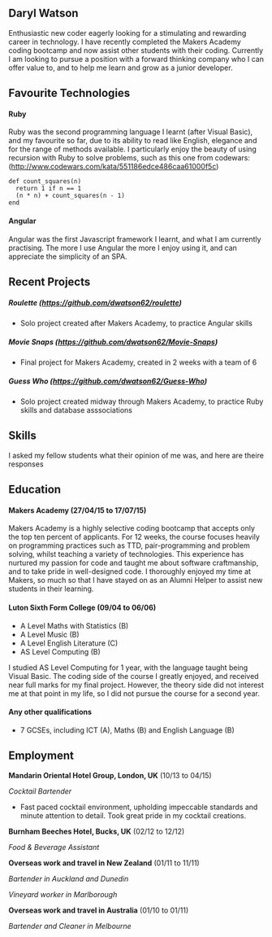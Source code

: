 ## Daryl Watson

Enthusiastic new coder eagerly looking for a stimulating and rewarding career in technology. I have recently completed the Makers Academy coding bootcamp and now assist other students with their coding. Currently I am looking to pursue a position with a forward thinking company who I can offer value to, and to help me learn and grow as a junior developer.

## Favourite Technologies

#### Ruby

Ruby was the second programming language I learnt (after Visual Basic), and my favourite so far, due to its ability to read like English, elegance and for the range of methods available. I particularly enjoy the beauty of using recursion with Ruby to solve problems, such as this one from codewars: (http://www.codewars.com/kata/551186edce486caa61000f5c)

~~~
def count_squares(n)
  return 1 if n == 1
  (n * n) + count_squares(n - 1)
end
~~~

#### Angular

Angular was the first Javascript framework I learnt, and what I am currently practising. The more I use Angular the more I enjoy using it, and can appreciate the simplicity of an SPA.

## Recent Projects

##### Roulette (https://github.com/dwatson62/roulette)

- Solo project created after Makers Academy, to practice Angular skills

##### Movie Snaps (https://github.com/dwatson62/Movie-Snaps)

- Final project for Makers Academy, created in 2 weeks with a team of 6

##### Guess Who (https://github.com/dwatson62/Guess-Who)

- Solo project created midway through Makers Academy, to practice Ruby skills and database asssociations

## Skills

I asked my fellow students what their opinion of me was, and here are theire responses

## Education

#### Makers Academy (27/04/15 to 17/07/15)

Makers Academy is a highly selective coding bootcamp that accepts only the top ten percent of applicants. For 12 weeks, the course focuses heavily on programming practices such as TTD, pair-programming and problem solving, whilst teaching a variety of technologies. This experience has nurtured my passion for code and taught me about software craftmanship, and to take pride in well-designed code. I thoroughly enjoyed my time at Makers, so much so that I have stayed on as an Alumni Helper to assist new students in their learning.

#### Luton Sixth Form College (09/04 to 06/06)

- A Level Maths with Statistics (B)
- A Level Music (B)
- A Level English Literature (C)
- AS Level Computing (B)

I studied AS Level Computing for 1 year, with the language taught being Visual Basic. The coding side of the course I greatly enjoyed, and received near full marks for my final project. However, the theory side did not interest me at that point in my life, so I did not pursue the course for a second year.

#### Any other qualifications

- 7 GCSEs, including ICT (A), Maths (B) and English Language (B)

## Employment

**Mandarin Oriental Hotel Group, London, UK** (10/13 to 04/15) 

*Cocktail Bartender*  
- Fast paced cocktail environment, upholding impeccable standards and minute attention to detail. Took great pride in my cocktail creations.

**Burnham Beeches Hotel, Bucks, UK** (02/12 to 12/12)   

*Food & Beverage Assistant*  

**Overseas work and travel in New Zealand** (01/11 to 11/11)

*Bartender in Auckland and Dunedin*

*Vineyard worker in Marlborough*

**Overseas work and travel in Australia** (01/10 to 01/11)

*Bartender and Cleaner in Melbourne*
